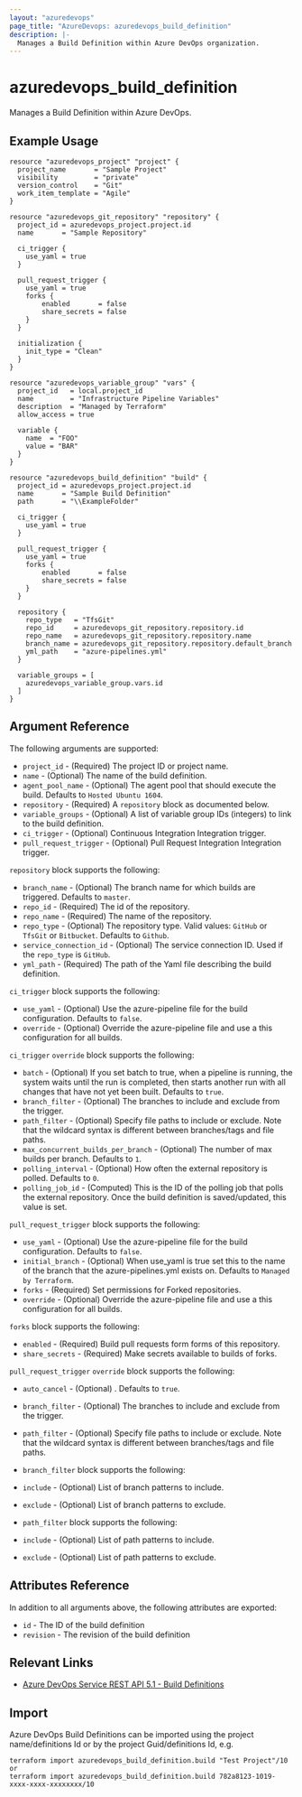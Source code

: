 ```yaml
---
layout: "azuredevops"
page_title: "AzureDevops: azuredevops_build_definition"
description: |-
  Manages a Build Definition within Azure DevOps organization.
---
```


# azuredevops_build_definition
Manages a Build Definition within Azure DevOps.

## Example Usage

```hcl
resource "azuredevops_project" "project" {
  project_name       = "Sample Project"
  visibility         = "private"
  version_control    = "Git"
  work_item_template = "Agile"
}

resource "azuredevops_git_repository" "repository" {
  project_id = azuredevops_project.project.id
  name       = "Sample Repository"

  ci_trigger {
    use_yaml = true
  }

  pull_request_trigger {
    use_yaml = true
    forks {
        enabled       = false
        share_secrets = false
    }
  }

  initialization {
    init_type = "Clean"
  }
}

resource "azuredevops_variable_group" "vars" {
  project_id   = local.project_id
  name         = "Infrastructure Pipeline Variables"
  description  = "Managed by Terraform"
  allow_access = true

  variable {
    name  = "FOO"
    value = "BAR"
  }
}

resource "azuredevops_build_definition" "build" {
  project_id = azuredevops_project.project.id
  name       = "Sample Build Definition"
  path       = "\\ExampleFolder"

  ci_trigger {
    use_yaml = true
  }

  pull_request_trigger {
    use_yaml = true
    forks {
        enabled       = false
        share_secrets = false
    }
  }

  repository {
    repo_type   = "TfsGit"
    repo_id     = azuredevops_git_repository.repository.id
    repo_name   = azuredevops_git_repository.repository.name
    branch_name = azuredevops_git_repository.repository.default_branch
    yml_path    = "azure-pipelines.yml"
  }

  variable_groups = [
    azuredevops_variable_group.vars.id
  ]
}
```

## Argument Reference

The following arguments are supported:

* `project_id` - (Required) The project ID or project name.
* `name` - (Optional) The name of the build definition.
* `agent_pool_name` - (Optional) The agent pool that should execute the build. Defaults to `Hosted Ubuntu 1604`.
* `repository` - (Required) A `repository` block as documented below.
* `variable_groups` - (Optional) A list of variable group IDs (integers) to link to the build definition.
* `ci_trigger` - (Optional) Continuous Integration Integration trigger.
* `pull_request_trigger` - (Optional) Pull Request Integration Integration trigger.

`repository` block supports the following:

* `branch_name` - (Optional) The branch name for which builds are triggered. Defaults to `master`.
* `repo_id` - (Required) The id of the repository.
* `repo_name` - (Required) The name of the repository.
* `repo_type` - (Optional) The repository type. Valid values: `GitHub` or `TfsGit` or `Bitbucket`. Defaults to `Github`.
* `service_connection_id` - (Optional) The service connection ID. Used if the `repo_type` is `GitHub`.
* `yml_path` - (Required) The path of the Yaml file describing the build definition.

`ci_trigger` block supports the following:

* `use_yaml` - (Optional) Use the azure-pipeline file for the build configuration. Defaults to `false`.
* `override` - (Optional) Override the azure-pipeline file and use a this configuration for all builds.

`ci_trigger` `override` block supports the following:

* `batch` - (Optional) If you set batch to true, when a pipeline is running, the system waits until the run is completed, then starts another run with all changes that have not yet been built. Defaults to `true`.
* `branch_filter` - (Optional) The branches to include and exclude from the trigger.
* `path_filter` - (Optional) Specify file paths to include or exclude. Note that the wildcard syntax is different between branches/tags and file paths.
* `max_concurrent_builds_per_branch` - (Optional) The number of max builds per branch. Defaults to `1`.
* `polling_interval` - (Optional) How often the external repository is polled. Defaults to `0`.
* `polling_job_id` - (Computed) This is the ID of the polling job that polls the external repository. Once the build definition is saved/updated, this value is set.

`pull_request_trigger` block supports the following:

* `use_yaml` - (Optional) Use the azure-pipeline file for the build configuration. Defaults to `false`.
* `initial_branch` - (Optional) When use_yaml is true set this to the name of the branch that the azure-pipelines.yml exists on. Defaults to `Managed by Terraform`.
* `forks` - (Required) Set permissions for Forked repositories.
* `override` - (Optional) Override the azure-pipeline file and use a this configuration for all builds.

`forks` block supports the following:

* `enabled` - (Required) Build pull requests form forms of this repository.
* `share_secrets` - (Required) Make secrets available to builds of forks.

`pull_request_trigger` `override` block supports the following:

* `auto_cancel` - (Optional) . Defaults to `true`.
* `branch_filter` - (Optional) The branches to include and exclude from the trigger.
* `path_filter` - (Optional) Specify file paths to include or exclude. Note that the wildcard syntax is different between branches/tags and file paths.

* `branch_filter` block supports the following:

* `include` - (Optional) List of branch patterns to include.
* `exclude` - (Optional) List of branch patterns to exclude.

* `path_filter` block supports the following:

* `include` - (Optional) List of path patterns to include.
* `exclude` - (Optional) List of path patterns to exclude.

## Attributes Reference

In addition to all arguments above, the following attributes are exported:

* `id` - The ID of the build definition
* `revision` - The revision of the build definition

## Relevant Links
* [Azure DevOps Service REST API 5.1 - Build Definitions](https://docs.microsoft.com/en-us/rest/api/azure/devops/build/definitions?view=azure-devops-rest-5.1)

## Import
Azure DevOps Build Definitions can be imported using the project name/definitions Id or by the project Guid/definitions Id, e.g.

 ```
 terraform import azuredevops_build_definition.build "Test Project"/10
 or
 terraform import azuredevops_build_definition.build 782a8123-1019-xxxx-xxxx-xxxxxxxx/10
 ```